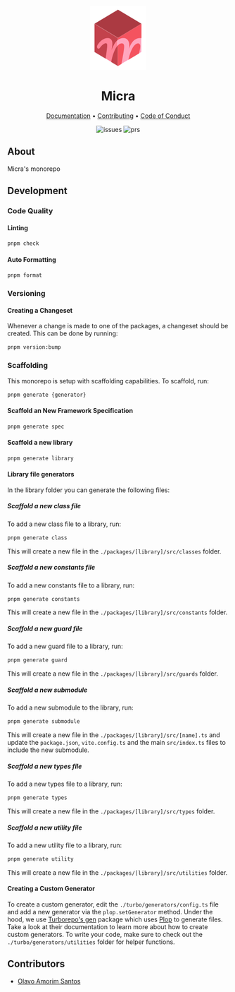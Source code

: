 <p align="center">
  <img src="https://github.com/micrajs/micra/blob/latest/docs/assets/micra-logo.png" />
</p>

<h1 align="center">Micra</h1>

<p align="center">
  <a href="https://github.com/micrajs/micra/blob/latest/docs">Documentation</a> •
  <a href="https://github.com/micrajs/micra/blob/latest/CONTRIBUTING.md">Contributing</a> •
  <a href="https://github.com/micrajs/micra/blob/latest/CODE_OF_CONDUCT.md">Code of Conduct</a>
</p>

<p align="center">
  <img alt="issues" src="https://img.shields.io/github/issues-search/micrajs/micra?color=%23F3626C&label=Issues&logo=github&query=is%3Aopen" />
  <img alt="prs" src="https://img.shields.io/github/issues-pr/micrajs/micra?color=%23F3626C&label=Pull%20requests&logo=github" />
</p>

## About

Micra's monorepo

## Development

### Code Quality

#### Linting

```bash
pnpm check
```

#### Auto Formatting

```bash
pnpm format
```

### Versioning

#### Creating a Changeset

Whenever a change is made to one of the packages, a changeset should be created. This can be done by running:

```bash
pnpm version:bump
```

### Scaffolding

This monorepo is setup with scaffolding capabilities. To scaffold, run:

```bash
pnpm generate {generator}
```

#### Scaffold an New Framework Specification

```bash
pnpm generate spec
```

#### Scaffold a new library

```bash
pnpm generate library
```

#### Library file generators

In the library folder you can generate the following files:

##### Scaffold a new class file

To add a new class file to a library, run:

```bash
pnpm generate class
```

This will create a new file in the `./packages/[library]/src/classes` folder.

##### Scaffold a new constants file

To add a new constants file to a library, run:

```bash
pnpm generate constants
```

This will create a new file in the `./packages/[library]/src/constants` folder.

##### Scaffold a new guard file

To add a new guard file to a library, run:

```bash
pnpm generate guard
```

This will create a new file in the `./packages/[library]/src/guards` folder.

##### Scaffold a new submodule

To add a new submodule to the library, run:

```bash
pnpm generate submodule
```

This will create a new file in the `./packages/[library]/src/[name].ts` and update the `package.json`, `vite.config.ts` and the main `src/index.ts` files to include the new submodule.

##### Scaffold a new types file

To add a new types file to a library, run:

```bash
pnpm generate types
```

This will create a new file in the `./packages/[library]/src/types` folder.

##### Scaffold a new utility file

To add a new utility file to a library, run:

```bash
pnpm generate utility
```

This will create a new file in the `./packages/[library]/src/utilities` folder.

#### Creating a Custom Generator

To create a custom generator, edit the `./turbo/generators/config.ts` file and add a new generator via the `plop.setGenerator` method. Under the hood, we use [Turborepo's gen](https://turbo.build/repo/docs/guides/generating-code) package which uses [Plop](https://plopjs.com/documentation/) to generate files. Take a look at their documentation to learn more about how to create custom generators. To write your code, make sure to check out the `./turbo/generators/utilities` folder for helper functions.

## Contributors

- [Olavo Amorim Santos](https://github.com/olavoasantos)
